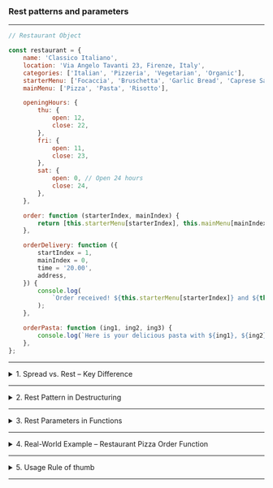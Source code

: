 ### Rest patterns and parameters

---

```js
// Restaurant Object

const restaurant = {
	name: 'Classico Italiano',
	location: 'Via Angelo Tavanti 23, Firenze, Italy',
	categories: ['Italian', 'Pizzeria', 'Vegetarian', 'Organic'],
	starterMenu: ['Focaccia', 'Bruschetta', 'Garlic Bread', 'Caprese Salad'],
	mainMenu: ['Pizza', 'Pasta', 'Risotto'],

	openingHours: {
		thu: {
			open: 12,
			close: 22,
		},
		fri: {
			open: 11,
			close: 23,
		},
		sat: {
			open: 0, // Open 24 hours
			close: 24,
		},
	},

	order: function (starterIndex, mainIndex) {
		return [this.starterMenu[starterIndex], this.mainMenu[mainIndex]];
	},

	orderDelivery: function ({
		startIndex = 1,
		mainIndex = 0,
		time = '20.00',
		address,
	}) {
		console.log(
			`Order received! ${this.starterMenu[starterIndex]} and ${this.mainIndex[mainIndex]} will be delivered to ${address} at ${time}`
		);
	},

	orderPasta: function (ing1, ing2, ing3) {
		console.log(`Here is your delicious pasta with ${ing1}, ${ing2}, ${ing3}`);
	},
};
```

---

<details>
  <summary>1. Spread vs. Rest – Key Difference</summary>

Spread syntax (...) unpacks values from arrays/objects.

Rest syntax (...) collects values into arrays/objects or parameters.

They look the same but behave oppositely, depending on where they are used.

</details>

---

<details>
  <summary>2. Rest Pattern in Destructuring</summary>

Used to collect remaining elements of an array or object into a new array/object.

```js
// Array Destructing

const [a, b, ...others] = [1, 2, 3, 4, 5];
console.log(a); // 1
console.log(b); // 2
console.log(others); // [3, 4, 5]

// Object Destructing

const { sat, ...weekdays } = restaurant.openingHours;
console.log(sat); // Saturday's hours
console.log(weekdays); // { thu: ..., fri: ... }
```

</details>

---

<details>
  <summary>3. Rest Parameters in Functions</summary>

Used in function definitions to gather all remaining arguments into an array.

```js
// Summing Numbers
const add = function (...numbers) {
	let sum = 0;
	for (let i = 0; i < numbers.length; i++) sum += numbers[i];
	console.log(sum);
};

add(2, 3); // 5
add(5, 3, 7, 2); // 17

const x = [23, 5, 7];
add(...x); // 35 (spread passed to rest)
```

</details>

---

<details>
  <summary>4. Real-World Example – Restaurant Pizza Order Function</summary>

```js
restaurant.orderPizza = function (mainIngredient, ...otherIngredients) {
	console.log(mainIngredient);
	console.log(otherIngredients);
};

restaurant.orderPizza('mushrooms', 'onion', 'olives', 'spinach');
// 'mushrooms'
// ['onion', 'olives', 'spinach']

restaurant.orderPizza('mushrooms');
// 'mushrooms'
// []
```

</details>

---

<details>
  <summary>5. Usage Rule of thumb</summary>

|         Use Case         |  Use   |        Example         |
| :----------------------: | :----: | :--------------------: |
|    Expanding an array    | Spread |      ` add(...x)`      |
|   Collecting elements    |  Rest  |  `[a, ...rest] = arr`  |
| Collecting function args |  Rest  | `function(...args) {}` |

</details>

---
